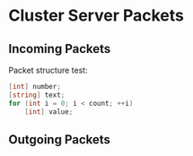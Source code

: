 # Cluster Server Packets

## Incoming Packets

Packet structure test:

```c#
[int] number;
[string] text;
for (int i = 0; i < count; ++i)
	[int] value;
```

## Outgoing Packets
